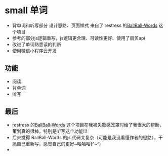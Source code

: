 # small 单词

- 背单词和听写部分 设计思路、页面样式 来自了 restress 的[BallBall-Words](https://github.com/restress/BallBall-Words) 这个项目 
- 参考的部分js逻辑重写，js逻辑更合理、可读性更好、使用了扇贝api
- 改进了单词熟悉读的判断
- 使用微信小程序云开发
## 功能
- 阅读
- 背单词
- 听写

## 最后
- restress 的[BallBall-Words](https://github.com/restress/BallBall-Words) 这个项目在我被失败感笼罩时给了我很大的帮助，策划真的很棒，特别是听写这个功能!!!
- 后来觉得 BallBall-Words 的js 代码太复杂（可能是我没看懂作者的思路），干脆自己重新写，感觉自己的更好~哈哈哈(^~^)
- 
